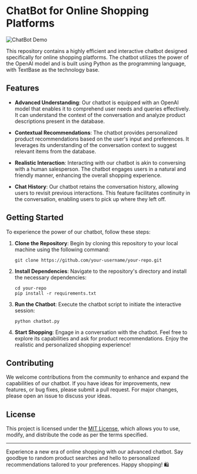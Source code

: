 # ChatBot for Online Shopping Platforms

![ChatBot Demo](demo.gif)

This repository contains a highly efficient and interactive chatbot designed specifically for online shopping platforms. The chatbot utilizes the power of the OpenAI model and is built using Python as the programming language, with TextBase as the technology base.

## Features

- **Advanced Understanding**: Our chatbot is equipped with an OpenAI model that enables it to comprehend user needs and queries effectively. It can understand the context of the conversation and analyze product descriptions present in the database.

- **Contextual Recommendations**: The chatbot provides personalized product recommendations based on the user's input and preferences. It leverages its understanding of the conversation context to suggest relevant items from the database.

- **Realistic Interaction**: Interacting with our chatbot is akin to conversing with a human salesperson. The chatbot engages users in a natural and friendly manner, enhancing the overall shopping experience.

- **Chat History**: Our chatbot retains the conversation history, allowing users to revisit previous interactions. This feature facilitates continuity in the conversation, enabling users to pick up where they left off.

## Getting Started

To experience the power of our chatbot, follow these steps:

1. **Clone the Repository**: Begin by cloning this repository to your local machine using the following command:

   ```
   git clone https://github.com/your-username/your-repo.git
   ```

2. **Install Dependencies**: Navigate to the repository's directory and install the necessary dependencies:

   ```
   cd your-repo
   pip install -r requirements.txt
   ```

3. **Run the Chatbot**: Execute the chatbot script to initiate the interactive session:

   ```
   python chatbot.py
   ```

4. **Start Shopping**: Engage in a conversation with the chatbot. Feel free to explore its capabilities and ask for product recommendations. Enjoy the realistic and personalized shopping experience!

## Contributing

We welcome contributions from the community to enhance and expand the capabilities of our chatbot. If you have ideas for improvements, new features, or bug fixes, please submit a pull request. For major changes, please open an issue to discuss your ideas.

## License

This project is licensed under the [MIT License](LICENSE), which allows you to use, modify, and distribute the code as per the terms specified.

---

Experience a new era of online shopping with our advanced chatbot. Say goodbye to random product searches and hello to personalized recommendations tailored to your preferences. Happy shopping! 🛍️
